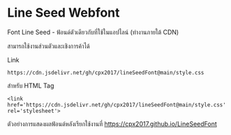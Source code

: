 # Line Seed Webfont
Font Line Seed - ฟ้อนด์ตัวเดียวกับที่ใช้ในแอปไลน์ (ทำงานภายใต้  CDN)

สามารถใช้งานส่วนตัวและเชิงการค้าได้

Link 
```
https://cdn.jsdelivr.net/gh/cpx2017/lineSeedFont@main/style.css
```

สำหรับ HTML Tag 
```
<link href='https://cdn.jsdelivr.net/gh/cpx2017/lineSeedFont@main/style.css' rel='stylesheet'>
```

ตัวอย่างการแสดงผลฟ้อนต์หลังเรียกใช้งานที่ https://cpx2017.github.io/LineSeedFont
